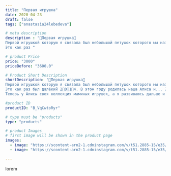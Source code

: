 ```yaml
---
title: "Первая игрушка"
date: 2020-04-23
draft: false
tags: ["anastasia24lebedeva"]

# meta description
description : "🎀Первая игрушка🎀
Первой игрушкой которую я связала был небольшой петушок которого мы назвали Жорик🤭. Если честно я даже не помню почему именно так🙈
Это как раз "

# product Price
price: "3000"
priceBefore: "3600.0"

# Product Short Description
shortDescription: "🎀Первая игрушка🎀
Первой игрушкой которую я связала был небольшой петушок которого мы назвали Жорик🤭. Если честно я даже не помню почему именно так🙈
Это как раз был далёкий 2🔹0🔹1🔹4. В этом году родилась наша Алиса и... Это был год 🐓. Связала я его из того что было, и мне понравилось. Тогда я и поняла что хочу вязать игрушки. Потом было ещё много тренировочных игрушек, но они, как говорится, канули в лету.  А Жорик всегда с нами и всегда на видном месте. Мне кажется, что  за столько лет он стал нашим талисманом. Алиса, к слову, несколько раз пыталась его забрать, ведь изначально он вязался ей☺️, но потом смирилась.
Теперь у Алисы своя коллекция маминых игрушек, а я развиваюсь дальше и планирую связать игрушку по своему МК, но это пока что только планы."

#product ID
productID: "B_VqCwtoRyr"

# type must be "products"
type: "products"

# product Images
# first image will be shown in the product page
images:
  - image: "https://scontent-arn2-1.cdninstagram.com/v/t51.2885-15/e35/94222136_630326024190306_232086354706181437_n.jpg?se=7&tp=1&_nc_ht=scontent-arn2-1.cdninstagram.com&_nc_cat=106&_nc_ohc=_tjMcl7NwJQAX-KXD-g&ccb=7-4&oh=9fa8256e4a84d4d49c4bdd64efb32fd8&oe=60827840&ig_cache_key=MjI5MzkyNDQ4MjMxNzk4NTEwMg%3D%3D.2-ccb7-4"
  - image: "https://scontent-arn2-1.cdninstagram.com/v/t51.2885-15/e35/94418074_226075358808640_1151066522297466497_n.jpg?se=7&tp=1&_nc_ht=scontent-arn2-1.cdninstagram.com&_nc_cat=104&_nc_ohc=E3zwaeRpObwAX-wawiV&ccb=7-4&oh=ad5438cac68ff1e929e8961c0fe62795&oe=608495E3&ig_cache_key=MjI5MzkyNDQ4MjMwMTI2MTk0Nw%3D%3D.2-ccb7-4"

---
```

lorem
